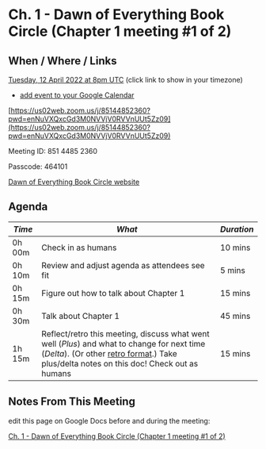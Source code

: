 # Ch. 1 - Dawn of Everything Book Circle (Chapter 1 meeting #1 of 2)

## When / Where / Links

[Tuesday, 12 April 2022 at 8pm UTC](https://www.timeanddate.com/worldclock/fixedtime.html?msg=Ch.+1+-+Dawn+of+Everything+Book+Circle+%28Chapter+1+meeting+%231+of+2%29&iso=20220412T20&p1=1440&ah=1&am=30) (click link to show in your timezone)

- [add event to your Google Calendar](https://calendar.google.com/event?action=TEMPLATE&tmeid=MmxnZHZoODN2OHVvczNiNnZmOThvbjljNm8gcGV0ZXIua2FtaW5za2lAbQ&tmsrc=peter.kaminski%40gmail.com)



[https://us02web.zoom.us/j/85144852360?pwd=enNuVXQxcGd3M0NVVjV0RVVnUUt5Zz09](https://us02web.zoom.us/j/85144852360?pwd=enNuVXQxcGd3M0NVVjV0RVVnUUt5Zz09)

Meeting ID: 851 4485 2360

Passcode: 464101



[Dawn of Everything Book Circle website](https://doe.bookcircle.academy/)

## Agenda

| *Time* | *What*                                                       | *Duration* |
| ------ | ------------------------------------------------------------ | ---------- |
| 0h 00m | Check in as humans                                           | 10 mins    |
| 0h 10m | Review and adjust agenda as attendees see fit                | 5 mins     |
| 0h 15m | Figure out how to talk about Chapter 1                       | 15 mins    |
| 0h 30m | Talk about Chapter 1                                         | 45 mins    |
| 1h 15m | Reflect/retro this meeting, discuss what went well (*Plus*) and what to change for next time (*Delta*). (Or other [retro format](https://www.google.com/url?q=https://retrospectivewiki.org/index.php?title%3DRetrospective_Plans&sa=D&source=editors&ust=1649635298390983&usg=AOvVaw1E37hyEWE2Vwzw0_1phODr).)  Take plus/delta notes on this doc!  Check out as humans | 15 mins    |

## Notes From This Meeting

edit this page on Google Docs before and during the meeting:

[Ch. 1 - Dawn of Everything Book Circle (Chapter 1 meeting #1 of 2)](https://docs.google.com/document/d/1-iGlpj6UB19lZ8UiHBjUCOj6qzoTYXbWnWSYZsUaU28/edit?usp=sharing)